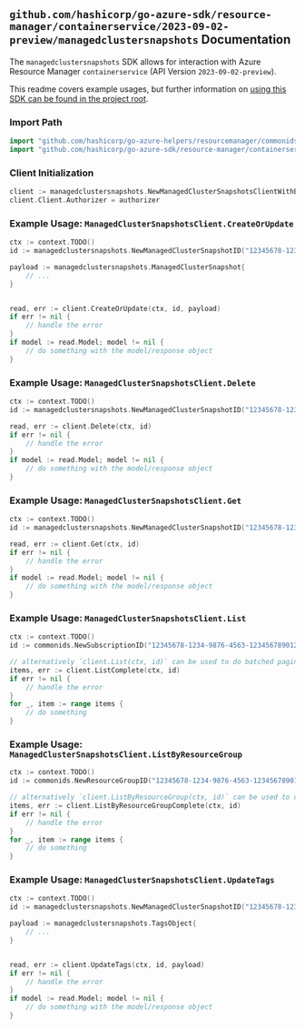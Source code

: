 
## `github.com/hashicorp/go-azure-sdk/resource-manager/containerservice/2023-09-02-preview/managedclustersnapshots` Documentation

The `managedclustersnapshots` SDK allows for interaction with Azure Resource Manager `containerservice` (API Version `2023-09-02-preview`).

This readme covers example usages, but further information on [using this SDK can be found in the project root](https://github.com/hashicorp/go-azure-sdk/tree/main/docs).

### Import Path

```go
import "github.com/hashicorp/go-azure-helpers/resourcemanager/commonids"
import "github.com/hashicorp/go-azure-sdk/resource-manager/containerservice/2023-09-02-preview/managedclustersnapshots"
```


### Client Initialization

```go
client := managedclustersnapshots.NewManagedClusterSnapshotsClientWithBaseURI("https://management.azure.com")
client.Client.Authorizer = authorizer
```


### Example Usage: `ManagedClusterSnapshotsClient.CreateOrUpdate`

```go
ctx := context.TODO()
id := managedclustersnapshots.NewManagedClusterSnapshotID("12345678-1234-9876-4563-123456789012", "example-resource-group", "managedClusterSnapshotValue")

payload := managedclustersnapshots.ManagedClusterSnapshot{
	// ...
}


read, err := client.CreateOrUpdate(ctx, id, payload)
if err != nil {
	// handle the error
}
if model := read.Model; model != nil {
	// do something with the model/response object
}
```


### Example Usage: `ManagedClusterSnapshotsClient.Delete`

```go
ctx := context.TODO()
id := managedclustersnapshots.NewManagedClusterSnapshotID("12345678-1234-9876-4563-123456789012", "example-resource-group", "managedClusterSnapshotValue")

read, err := client.Delete(ctx, id)
if err != nil {
	// handle the error
}
if model := read.Model; model != nil {
	// do something with the model/response object
}
```


### Example Usage: `ManagedClusterSnapshotsClient.Get`

```go
ctx := context.TODO()
id := managedclustersnapshots.NewManagedClusterSnapshotID("12345678-1234-9876-4563-123456789012", "example-resource-group", "managedClusterSnapshotValue")

read, err := client.Get(ctx, id)
if err != nil {
	// handle the error
}
if model := read.Model; model != nil {
	// do something with the model/response object
}
```


### Example Usage: `ManagedClusterSnapshotsClient.List`

```go
ctx := context.TODO()
id := commonids.NewSubscriptionID("12345678-1234-9876-4563-123456789012")

// alternatively `client.List(ctx, id)` can be used to do batched pagination
items, err := client.ListComplete(ctx, id)
if err != nil {
	// handle the error
}
for _, item := range items {
	// do something
}
```


### Example Usage: `ManagedClusterSnapshotsClient.ListByResourceGroup`

```go
ctx := context.TODO()
id := commonids.NewResourceGroupID("12345678-1234-9876-4563-123456789012", "example-resource-group")

// alternatively `client.ListByResourceGroup(ctx, id)` can be used to do batched pagination
items, err := client.ListByResourceGroupComplete(ctx, id)
if err != nil {
	// handle the error
}
for _, item := range items {
	// do something
}
```


### Example Usage: `ManagedClusterSnapshotsClient.UpdateTags`

```go
ctx := context.TODO()
id := managedclustersnapshots.NewManagedClusterSnapshotID("12345678-1234-9876-4563-123456789012", "example-resource-group", "managedClusterSnapshotValue")

payload := managedclustersnapshots.TagsObject{
	// ...
}


read, err := client.UpdateTags(ctx, id, payload)
if err != nil {
	// handle the error
}
if model := read.Model; model != nil {
	// do something with the model/response object
}
```
